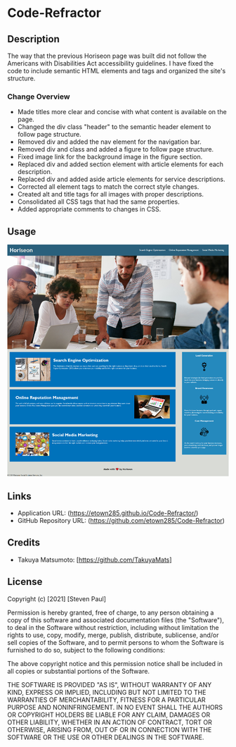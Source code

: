 # Code-Refractor

## Description 

The way that the previous Horiseon page was built did not follow the Americans with Disabilities Act accessibility guidelines. I have fixed the code to include semantic HTML elements and tags and organized the site's structure.  

### Change Overview

* Made titles more clear and concise with what content is available on the page.  
* Changed the div class "header" to the semantic header element to follow page structure.
* Removed div and added the nav element for the navigation bar. 
* Removed div and class and added a figure to follow page structure. 
* Fixed image link for the background image in the figure section. 
* Replaced div and added section element with article elements for each description. 
* Replaced div and added aside article elements for service descriptions. 
* Corrected all element tags to match the correct style changes. 
* Created alt and title tags for all images with proper descriptions.
* Consolidated all CSS tags that had the same properties.
* Added appropriate comments to changes in CSS.

## Usage  

![Screenshot](https://github.com/etown285/Code-Refractor/blob/main/assets/images/Horiseon%20SEO%20Screenshot.jpg)

## Links 

* Application URL: (https://etown285.github.io/Code-Refractor/)
* GitHub Repository URL:  (https://github.com/etown285/Code-Refractor)

## Credits

* Takuya Matsumoto: [https://github.com/TakuyaMats]

## License

Copyright (c) [2021] [Steven Paul]

Permission is hereby granted, free of charge, to any person obtaining a copy
of this software and associated documentation files (the "Software"), to deal
in the Software without restriction, including without limitation the rights
to use, copy, modify, merge, publish, distribute, sublicense, and/or sell
copies of the Software, and to permit persons to whom the Software is
furnished to do so, subject to the following conditions:

The above copyright notice and this permission notice shall be included in all
copies or substantial portions of the Software.

THE SOFTWARE IS PROVIDED "AS IS", WITHOUT WARRANTY OF ANY KIND, EXPRESS OR
IMPLIED, INCLUDING BUT NOT LIMITED TO THE WARRANTIES OF MERCHANTABILITY,
FITNESS FOR A PARTICULAR PURPOSE AND NONINFRINGEMENT. IN NO EVENT SHALL THE
AUTHORS OR COPYRIGHT HOLDERS BE LIABLE FOR ANY CLAIM, DAMAGES OR OTHER
LIABILITY, WHETHER IN AN ACTION OF CONTRACT, TORT OR OTHERWISE, ARISING FROM,
OUT OF OR IN CONNECTION WITH THE SOFTWARE OR THE USE OR OTHER DEALINGS IN THE
SOFTWARE.
